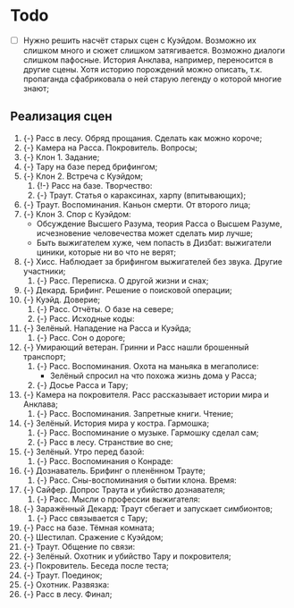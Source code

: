 # Todo

   * [ ] Нужно решить насчёт старых сцен с Куэйдом. Возможно их слишком много
     и сюжет слишком затягивается. Возможно диалоги слишком пафосные.
     История Анклава, например, переносится в другие сцены.
     Хотя историю порождений можно описать, т.к. пропаганда сфабриковала о ней
     старую легенду о которой многие знают;




## Реализация сцен

   1. {-} Расс в лесу. Обряд прощания. Сделать как можно короче;
   1. {-} Камера на Расса. Покровитель. Вопросы;
   1. {-} Клон 1. Задание;
   1. {-} Тару на базе перед брифингом;
   1. {-} Клон 2. Встреча с Куэйдом;
      1. {!-} Расс на базе. Творчество:
      1. {-} Траут. Статья о караксинах, харпу (впитывающих);
   1. {-} Траут. Воспоминания. Каньон смерти. От второго лица;
   1. {-} Клон 3. Спор с Куэйдом:
      * Обсуждение Высшего Разума, теория Расса о Высшем Разуме, исчезновение
        человечества может сделать мир лучше;
      * Быть выжигателем хуже, чем попасть в Дизбат: выжигатели циники, которые
        ни во что не верят;
   1. {-} Хисс. Наблюдает за брифингом выжигателей без звука. Другие участники;
      1. {-} Расс. Переписка. О другой жизни и снах;
   1. {-} Декард. Брифинг. Решение о поисковой операции;
   1. {-} Куэйд. Доверие;
      1. {-} Расс. Отчёты. О базе на севере;
      1. {-} Расс. Исходные коды:
   1. {-} Зелёный. Нападение на Расса и Куэйда;
      1. {-} Расс. Сон о дороге;
   1. {-} Умирающий ветеран. Гринни и Расс нашли брошенный транспорт;
      1. {-} Расс. Воспоминания. Охота на маньяка в мегаполисе:
         * Зелёный спросил на что похожа жизнь дома у Расса;
      1. {-} Досье Расса и Тару;
   1. {-} Камера на покровителя. Расс рассказывает истории мира и Анклава;
      1. {-} Расс. Воспоминания. Запретные книги. Чтение;
   1. {-} Зелёный. История мира у костра. Гармошка;
      1. {-} Расс. Воспоминание о музыке. Гармошку сделал сам;
      1. {-} Расс в лесу. Странствие во сне;
   1. {-} Зелёный. Утро перед базой:
      1. {-} Расс. Воспоминания о Конраде:
   1. {-} Дознаватель. Брифинг о пленённом Трауте;
      1. {-} Расс. Сны-воспоминания о бытии клона. Время:
   1. {-} Сайфер. Допрос Траута и убийство дознавателя;
      1. {-} Расс. Мысли о профессии выжигателя:
   1. {-} Заражённый Декард: Траут сбегает и запускает симбионтов;
      1. {-} Расс связывается с Тару;
   1. {-} Расс на базе. Тёмная комната;
   1. {-} Шестилап. Сражение с Куэйдом;
   1. {-} Траут. Общение по связи:
   1. {-} Зелёный. Охотник и убийство Тару и покровителя;
   1. {-} Покровитель. Беседа после теста;
   1. {-} Траут. Поединок;
   1. {-} Охотник. Развязка:
   1. {-} Расс в лесу. Финал;
